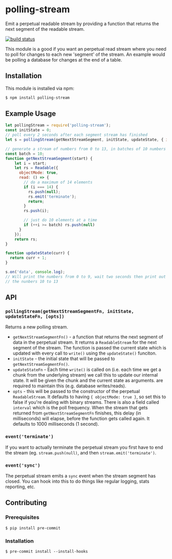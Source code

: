 # polling-stream

Emit a perpetual readable stream by providing a function that returns the next segment of the readable stream.

[![build status](https://secure.travis-ci.org/noblesamurai/polling-stream.png)](http://travis-ci.org/noblesamurai/polling-stream)

This module is a good if you want an perpetual read stream where you need to poll for changes to each new 'segment' of the stream. An example would be polling a database for changes at the end of a table.

## Installation

This module is installed via npm:

``` bash
$ npm install polling-stream
```

## Example Usage

``` js
let pollingStream = require('polling-stream');
const initState = 0;
// poll every 2 seconds after each segment stream has finished
let s = pollingStream(getNextStreamSegment, initState, updateState, { interval: 2000 }});

// generate a stream of numbers from 0 to 13, in batches of 10 numbers
const batch = 10;
function getNextStreamSegment(start) {
    let i = start;
    let rs = Readable({
      objectMode: true,
      read: () => {
        // do a maximum of 14 elements
        if (i === 14) {
          rs.push(null);
          rs.emit('terminate');
          return;
        }
        rs.push(i);

        // just do 10 elements at a time
        if (++i >= batch) rs.push(null)
      }
    });
    return rs;
}

function updateState(curr) {
  return curr + 1;
}

s.on('data', console.log);
// Will print the numbers from 0 to 9, wait two seconds then print out
// the nunbers 10 to 13
```

## API

### `pollingStream(getNextStreamSegmentFn, initState, updateStateFn, [opts])`

Returns a new polling stream.

* `getNextStreamSegmentFn()` - a function that returns the next
  segment of data in the perpetual stream. It returns a `ReadableStream` for the next
  segment of the stream. The function is passed the current state which is
  updated with every call to `write()` using the `updateState()` funciton.
* `initState`  - the initial state that will be passed to `getNextStreamSegmentFn()`.
* `updateStateFn`  - Each time `write()` is called on (i.e. each time we get a
  chunk from the underlying stream) we call this to update our internal state.
  It will be given the chunk and the current state as arguments.
  are required to maintain this (e.g. database writes/reads).
* `opts` - this will be passed to the constructor of the perpetual
  `ReadableStream`. It defaults to having `{ objectMode: true }`, so set this
  to false if you're dealing with binary streams. There is also a field called
  `interval` which is the poll frequency. When the stream that gets returned
  from `getNextStreamSegmentFn` finishes, this delay (in milliseconds) will
  elapse, before the function gets called again. It defaults to 1000
  milliseconds (1 second).

### `event('terminate')`

If you want to actually terminate the perpetual stream you first have to end the stream (eg. `stream.push(null)`, and then `stream.emit('terminate')`.

### `event('sync')`

The perpetual stream emits a `sync` event when the stream segment has closed. You can hook into this to do things like regular logging, stats reporting, etc.

## Contributing

### Prerequisites

```
$ pip install pre-commit
```

### Installation

```
$ pre-commit install --install-hooks
```
